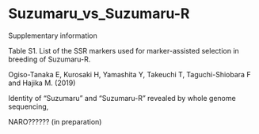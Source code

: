 # Suzumaru_vs_Suzumaru-R
Supplementary information

Table S1. List of the SSR markers used for marker-assisted selection in breeding of Suzumaru-R.







Ogiso-Tanaka E, Kurosaki H, Yamashita Y, Takeuchi T, Taguchi-Shiobara F and Hajika M. (2019)

Identity of “Suzumaru” and “Suzumaru-R” revealed by whole genome sequencing,

NARO?????? (in preparation)

